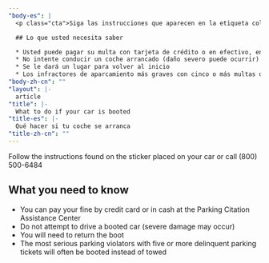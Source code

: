 ```yaml
---
"body-es": |
  <p class="cta">Siga las instrucciones que aparecen en la etiqueta colocada en su coche o llame al (800) 500-6484</p>

  ## Lo que usted necesita saber

  * Usted puede pagar su multa con tarjeta de crédito o en efectivo, en el Centro de Asistencia de Aparcamiento Cita
  * No intente conducir un coche arrancado (daño severo puede ocurrir)
  * Se le dará un lugar para volver al inicio
  * Los infractores de aparcamiento más graves con cinco o más multas de estacionamiento en mora a menudo se arrancan en lugar de remolcados
"body-zh-cn": ""
"layout": |-
  article
"title": |-
  What to do if your car is booted
"title-es": |-
  Qué hacer si tu coche se arranca
"title-zh-cn": ""
---
```

<p class="cta">Follow the instructions found on the sticker placed on your car or call (800) 500-6484</p>

## What you need to know

* You can pay your fine by credit card or in cash at the Parking Citation Assistance Center
* Do not attempt to drive a booted car (severe damage may occur)
* You will need to return the boot
* The most serious parking violators with five or more delinquent parking tickets will often be booted instead of towed

